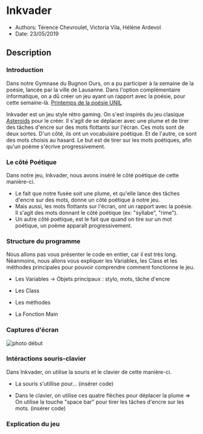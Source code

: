 # Inkvader

* Authors: Térence Chevroulet, Victoria Vila, Hélène Ardevol
* Date: 23/05/2019

## Description

### Introduction
Dans notre Gymnase du Bugnon Ours, on a pu participer à la semaine de la poésie, lancée par la ville de Lausanne. Dans l'option complémentaire informatique, on a dû créer un jeu ayant un rapport avec la poésie, pour cette semaine-là. [Printemps de la poésie UNIL](http://printempspoesie.ch/wordpress/)

Inkvader est un jeu style rétro gaming. On s'est inspirés du jeu clasique [Asteroids](https://en.wikipedia.org/wiki/Asteroids_(video_game)) pour le créer. Il s'agit de se déplacer avec une plume et de tirer des tâches d'encre sur des mots flottants sur l'écran. Ces mots sont de deux sortes. D'un côté, ils ont un vocabulaire poétique. Et de l'autre, ce sont des mots choisis au hasard. Le but est de tirer sur les mots poétiques, afin qu'un poème s'écrive progressivement. 

### Le côté Poétique
Dans notre jeu, Inkvader, nous avons inséré le côté poétique de cette manière-ci. 
* Le fait que notre fusée soit une plume, et qu'elle lance des tâches d'encre sur des mots, donne un côté poétique à notre jeu.
* Mais aussi, les mots flottants sur l'écran, ont un rapport avec la poésie. Il s'agit des mots donnant le côté poétique (ex: "syllabe", "rime"). 
* Un autre côté poétique, est le fait que quand on tire sur un mot poétique, un poème apparaît progressivement. 

### Structure du programme
Nous allons pas vous présenter le code en entier, car il est très long. Néanmoins, nous allons vous expliquer les Variables, les Class et les méthodes principales pour pouvoir comprendre comment fonctionne le jeu. 

* Les Variables
-> Objets principaux : stylo, mots, tâche d'encre
* Les Class

* Les méthodes 

* La Fonction Main 

### Captures d'écran
![photo début](../../games2/plume/clicktostart.JPG)

### Intéractions souris-clavier 
Dans Inkvader, on utilise la souris et le clavier de cette manière-ci.

* La souris s'utillise pour... (insérer code) 

* Dans le clavier, on utilise ces quatre flèches pour déplacer la plume
=>
On utilise la touche "space bar" pour tirer les tâches d'encre sur les mots. (insérer code) 

### Explication du jeu 



